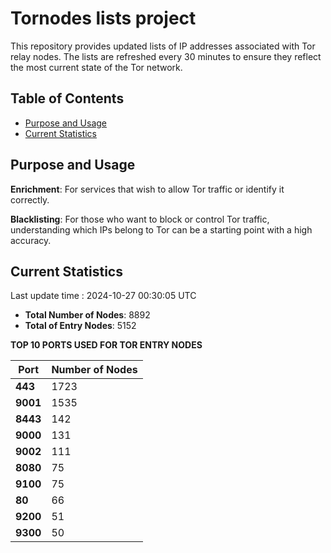 # Tornodes lists project

This repository provides updated lists of IP addresses associated with Tor relay nodes. The lists are refreshed every 30 minutes to ensure they reflect the most current state of the Tor network.

## Table of Contents

- [Purpose and Usage](#purpose-and-usage)
- [Current Statistics](#current-statistics)


## Purpose and Usage

**Enrichment**: For services that wish to allow Tor traffic or identify it correctly.

**Blacklisting**: For those who want to block or control Tor traffic, understanding which IPs belong to Tor can be a starting point with a high accuracy.

## Current Statistics

Last update time : 2024-10-27 00:30:05 UTC

- **Total Number of Nodes**: 8892
- **Total of Entry Nodes**: 5152

**TOP 10 PORTS USED FOR TOR ENTRY NODES**

| **Port** | **Number of Nodes** |
|------|-----------------|
| **443**   | 1723  |
| **9001**   | 1535  |
| **8443**   | 142  |
| **9000**   | 131  |
| **9002**   | 111  |
| **8080**   | 75  |
| **9100**   | 75  |
| **80**   | 66  |
| **9200**   | 51  |
| **9300**   | 50  |

